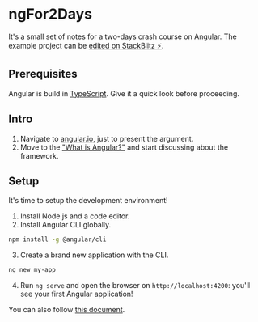 # ngFor2Days

It's a small set of notes for a two-days crash course on Angular.
The example project can be [edited on StackBlitz ⚡️](https://stackblitz.com/edit/ngfor2days).

## Prerequisites

Angular is build in [TypeScript](https://www.typescriptlang.org/). Give it a quick look before proceeding.

## Intro

1. Navigate to [angular.io](https://angular.io/), just to present the argument.
2. Move to the ["What is Angular?"](https://angular.io/guide/what-is-angular) and start discussing about the framework.

## Setup

It's time to setup the development environment!

  1. Install Node.js and a code editor.
  2. Install Angular CLI globally.
  ```bash
  npm install -g @angular/cli
  ````
  3. Create a brand new application with the CLI.
  ```bash
  ng new my-app
  ```
  4. Run `ng serve` and open the browser on `http://localhost:4200`: you'll see your first Angular application!

You can also follow [this document](https://angular.io/guide/setup-local).
